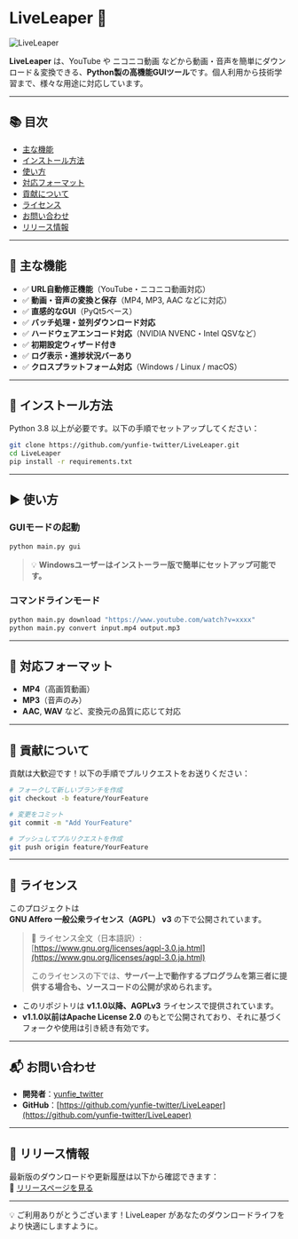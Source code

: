 # LiveLeaper 🎥

![LiveLeaper](https://img.shields.io/badge/LiveLeaper-YouTube%20Downloader-blue)

**LiveLeaper** は、YouTube や ニコニコ動画 などから動画・音声を簡単にダウンロード＆変換できる、**Python製の高機能GUIツール**です。個人利用から技術学習まで、様々な用途に対応しています。

---

## 📚 目次

- [主な機能](#主な機能)
- [インストール方法](#インストール方法)
- [使い方](#使い方)
- [対応フォーマット](#対応フォーマット)
- [貢献について](#貢献について)
- [ライセンス](#ライセンス)
- [お問い合わせ](#お問い合わせ)
- [リリース情報](#リリース情報)

---

## 🔧 主な機能

- ✅ **URL自動修正機能**（YouTube・ニコニコ動画対応）
- ✅ **動画・音声の変換と保存**（MP4, MP3, AAC などに対応）
- ✅ **直感的なGUI**（PyQt5ベース）
- ✅ **バッチ処理・並列ダウンロード対応**
- ✅ **ハードウェアエンコード対応**（NVIDIA NVENC・Intel QSVなど）
- ✅ **初期設定ウィザード付き**
- ✅ **ログ表示・進捗状況バーあり**
- ✅ **クロスプラットフォーム対応**（Windows / Linux / macOS）

---

## 🧩 インストール方法

Python 3.8 以上が必要です。以下の手順でセットアップしてください：

```bash
git clone https://github.com/yunfie-twitter/LiveLeaper.git
cd LiveLeaper
pip install -r requirements.txt
```

---

## ▶️ 使い方

### GUIモードの起動

```bash
python main.py gui
```

> 💡 **Windowsユーザーはインストーラー版で簡単にセットアップ可能です。**

### コマンドラインモード

```bash
python main.py download "https://www.youtube.com/watch?v=xxxx"
python main.py convert input.mp4 output.mp3
```

---

## 🎵 対応フォーマット

- **MP4**（高画質動画）
- **MP3**（音声のみ）
- **AAC**, **WAV** など、変換元の品質に応じて対応

---

## 🤝 貢献について

貢献は大歓迎です！以下の手順でプルリクエストをお送りください：

```bash
# フォークして新しいブランチを作成
git checkout -b feature/YourFeature

# 変更をコミット
git commit -m "Add YourFeature"

# プッシュしてプルリクエストを作成
git push origin feature/YourFeature
```

---

## 📄 ライセンス

このプロジェクトは  
**GNU Affero 一般公衆ライセンス（AGPL） v3** の下で公開されています。  

> 🔗 ライセンス全文（日本語訳）:  
> [https://www.gnu.org/licenses/agpl-3.0.ja.html](https://www.gnu.org/licenses/agpl-3.0.ja.html)  
>  
> このライセンスの下では、**サーバー上で動作するプログラムを第三者に提供する場合も、ソースコードの公開が求められます。**

- このリポジトリは **v1.1.0以降、AGPLv3** ライセンスで提供されています。
- **v1.1.0以前はApache License 2.0** のもとで公開されており、それに基づくフォークや使用は引き続き有効です。
---

## 📬 お問い合わせ

- **開発者**：[yunfie_twitter](https://twitter.com/yunfie_twitter)  
- **GitHub**：[https://github.com/yunfie-twitter/LiveLeaper](https://github.com/yunfie-twitter/LiveLeaper)

---

## 🚀 リリース情報

最新版のダウンロードや更新履歴は以下から確認できます：  
🔗 [リリースページを見る](https://github.com/yunfie-twitter/LiveLeaper/releases)

---

💡 ご利用ありがとうございます！LiveLeaper があなたのダウンロードライフをより快適にしますように。
